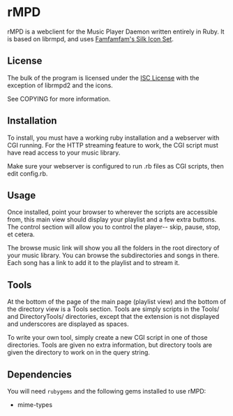 # rMPD #
rMPD is a webclient for the Music Player Daemon written entirely in Ruby.
It is based on librmpd, and uses
[Famfamfam's Silk Icon Set](http://www.famfamfam.com/lab/icons/silk/).

## License ##
The bulk of the program is licensed under the
[ISC License](https://secure.wikimedia.org/wikipedia/en/wiki/ISC_license)
with the exception of librmpd2 and the icons.

See COPYING for more information.

## Installation ##
To install, you must have a working ruby installation and a webserver with CGI
running. For the HTTP streaming feature to work, the CGI script must have read
access to your music library.

Make sure your webserver is configured to run .rb files as CGI scripts, then
edit config.rb. 

## Usage ##
Once installed, point your browser to wherever the scripts are accessible from,
this main view should display your playlist and a few extra buttons. The
control section will allow you to control the player-- skip, pause, stop, et
cetera.

The browse music link will show you all the folders in the root directory
of your music library. You can browse the subdirectories and songs in there.
Each song has a link to add it to the playlist and to stream it.

## Tools ##
At the bottom of the page of the main page (playlist view) and the bottom of
the directory view is a Tools section. Tools are simply scripts in the Tools/
and DirectoryTools/ directories, except that the extension is not displayed
and underscores are displayed as spaces.

To write your own tool, simply create a new CGI script in one of those
directories. Tools are given no extra information, but directory tools are
given the directory to work on in the query string.

## Dependencies ##
You will need `rubygems` and the following gems installed to use rMPD:

- mime-types
